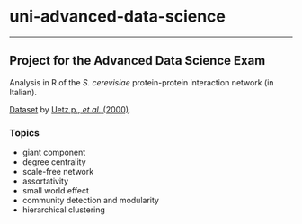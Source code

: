 # uni-advanced-data-science

---

## Project for the Advanced Data Science Exam

Analysis in R of the *S. cerevisiae* protein-protein interaction network (in Italian).

[Dataset](http://yfgdb.princeton.edu/cgi-bin/display.cgi?id=10688190&db=pmid) by [Uetz p., *et al.* (2000)](https://www.nature.com/articles/35001009).

### Topics

* giant component
* degree centrality
* scale-free network
* assortativity
* small world effect
* community detection and modularity
* hierarchical clustering
